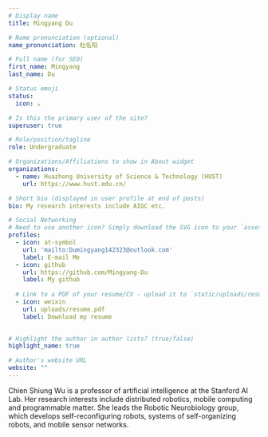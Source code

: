 ```yaml
---
# Display name
title: Mingyang Du

# Name pronunciation (optional)
name_pronunciation: 杜名阳

# Full name (for SEO)
first_name: Mingyang
last_name: Du

# Status emoji
status:
  icon: ☕️

# Is this the primary user of the site?
superuser: true

# Role/position/tagline
role: Undergraduate

# Organizations/Affiliations to show in About widget
organizations:
  - name: Huazhong University of Science & Technology (HUST)
    url: https://www.hust.edu.cn/

# Short bio (displayed in user profile at end of posts)
bio: My research interests include AIGC etc.

# Social Networking
# Need to use another icon? Simply download the SVG icon to your `assets/media/icons/` folder.
profiles:
  - icon: at-symbol
    url: 'mailto:Dumingyang142323@outlook.com'
    label: E-mail Me
  - icon: github
    url: https://github.com/Mingyang-Du
    label: My github
  
  # Link to a PDF of your resume/CV - upload it to `static/uploads/resume.pdf`
  - icon: weixin
    url: uploads/resume.pdf
    label: Download my resume
  

# Highlight the author in author lists? (true/false)
highlight_name: true

# Author's website URL
website: ""
---
```


Chien Shiung Wu is a professor of artificial intelligence at the Stanford AI Lab. Her research interests include
distributed robotics, mobile computing and programmable matter. She leads the Robotic Neurobiology group, which develops
self-reconfiguring robots, systems of self-organizing robots, and mobile sensor networks.
